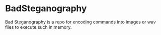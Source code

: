 # BadSteganography
Bad Steganography is a repo for encoding commands into images or wav files to execute such in memory. 
